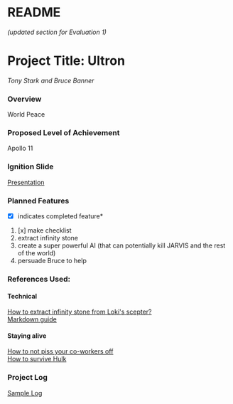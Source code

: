  
README
====================== 
*(updated section for Evaluation 1)*

# Project Title: Ultron
*Tony Stark and Bruce Banner*

### Overview
World Peace

### Proposed Level of Achievement
Apollo 11

### Ignition Slide
[Presentation][]

  
### Planned Features
*[x] indicates completed feature*

1. [x] make checklist
2. extract infinity stone
3. create a super powerful AI (that can potentially kill JARVIS and the rest of the world)
4. persuade Bruce to help

<!-- for later milestone
### Justifications for Apollo 11
 
This section added for teams to use as a template for Evaluation 3.  You should state the level that you wish to get, as well as a justification that consists of what you did to satisfy the minimum requirements for that achievement, against the details in Post @159).

Our team proposes that we should be granted Project Gemini (Intermediate) level of achievement.
As you can see from our log we have been active over all three months of the project and have a record of sustained contribution to our Orbital project.  We have completed Liftoff, and met each other on and off through the months to develop our web application using the recommended Google App Engine using Python.
 
With respect to Mission Control topics, Min attended one session physically, while Wee Sun watched two sessions.  We have used some of the technologies (Bootstrap, Maps API) in our project, but have also watched the Unit Testing sesion although that hasn't made it into our project.
 
With respect to Peer evaluation, we have tried our best to give constructive feedback in the free-text fields, going beyond the minimum requirement for offering feedback to you, our peers. Hopefully you will agree and grant us a minimum of 2.5 / 4 stars for feedback from you. We're hoping for your 3 or 4 ratings for the peer feedback evaluation.
For the four additional features on top of the basic project we would like our peers and the instruction staff to consider the following for the criteria for Project Gemini (culled from Post @159). Hopefully this grants us the 2.5/4 minimum from all of you (please?):
·       Added Facebook system for sending thank yous (as like button by the receiving party): counts again Social integration (see e.g. https://developers.facebook.com/docs/plugins/).
 
·       Google Login: counts against Facebook or OpenID login (other than that provided automatically by Google App Engine), see e.g. https://developers.facebook.com/docs/facebook-login,https://developers.google.com/appengine/articles/openid.
 
·       Added pins and local maps for events: counts against Google Maps API https://developers.google.com/maps/, or OneMap API http://www.onemap.sg/api/help/.
 
·       Adding in auto-suggested pictures for gifts via querying Google Image against the user's description of the gift: counts against Other features.
 
We wished to have been able to complete some form of user testing but we ran out of time. We hope to poll more friends as they return to school at Week 0 and 1 for this, but we understand that this cannot be counted as the project is officially over with Evaluation 3 :-( Oh well.
-->

### References Used:

#### Technical
[How to extract infinity stone from Loki's scepter?][]<br>
[Markdown guide][]<br>
#### Staying alive
[How to not piss your co-workers off][]<br>
[How to survive Hulk][]
 
### Project Log
[Sample Log][]

<!-- links -->
[Presentation]: https://www.youtube.com/watch?v=JAUoeqvedMo
[How to extract infinity stone from Loki's scepter?]: http://en.wikipedia.org/wiki/Infinity_Gems
[Markdown guide]: https://guides.github.com/features/mastering-markdown/
[How to not piss your co-workers off]: https://www.youtube.com/watch?v=dQw4w9WgXcQ
[How to survive Hulk]: https://www.youtube.com/watch?v=mjx-02XWuzk
[sample log]: https://docs.google.com/spreadsheets/d/16DoFqCnEItfvpRUloJWSOAIK1lMIedCda2Vt4Fi2mtk/edit?usp=sharing